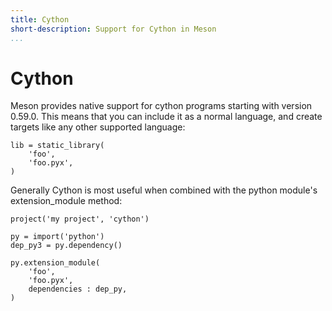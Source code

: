 ```yaml
---
title: Cython
short-description: Support for Cython in Meson
...
```


# Cython

Meson provides native support for cython programs starting with version 0.59.0.
This means that you can include it as a normal language, and create targets like
any other supported language:

```meson
lib = static_library(
    'foo',
    'foo.pyx',
)
```

Generally Cython is most useful when combined with the python module's
extension_module method:

```meson
project('my project', 'cython')

py = import('python')
dep_py3 = py.dependency()

py.extension_module(
    'foo',
    'foo.pyx',
    dependencies : dep_py,
)
```
